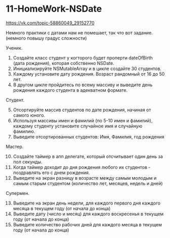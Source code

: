 # 11-HomeWork-NSDate

https://vk.com/topic-58860049_29152770


Немного практики с датами нам не помешает, так что вот задание. 
(немного повышу градус сложности)

Ученик. 

  1. Создайте класс студент у когторого будет проперти dateOfBirth (дата рождения), которая собственно NSDate.
  2. Инициализируйте NSMutableArray и в цикле создайте 30 студентов.
  3. Каждому установите дату рождения. Возраст рандомный от 16 до 50 лет.
  4. В другом цикле пройдитесь по всему массиву и выведите день рождения каждого студента в адекватном формате.

Студент.

  5. Отсортируйте массив студентов по дате рождения, начиная от самого юного.
  6. Используя массивы имен и фамилий (по 5-10 имен и фамилий), каждому студенту установите случайное имя и случайную фамилию.
  7. Выведите отсортированных студентов: Имя, Фамилия, год рождения 

Мастер.

  10. Создайте таймер в апп делегате, который отсчитывает один день за пол секунды.
  11. Когда таймер доходит до дня рождения любого их студентов - поздравлять его с днем рождения.
  12. Выведите на экран разницу в возрасте между самым молодым и самым старым студентом (количество лет, месяцев, недель и дней)

Супермен.

  13. Выведите на экран день недели, для каждого первого дня каждого месяца в текущем году (от начала до конца)
  14. Выведите дату (число и месяц) для каждого воскресенья в текущем году (от начала до конца)
  15. Выведите количество рабочих дней для каждого месяца в текущем году (от начала до конца)
